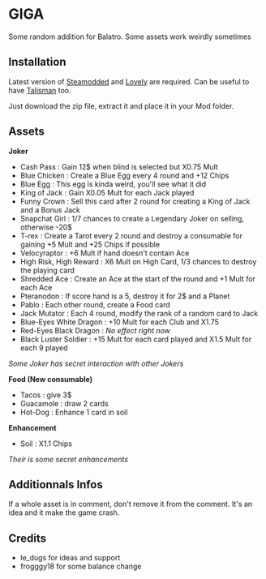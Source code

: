 # GIGA

Some random addition for Balatro. Some assets work weirdly sometimes


## Installation

Latest version of [Steamodded](https://github.com/Steamodded/smods) and [Lovely](https://github.com/ethangreen-dev/lovely-injector) are required. 
Can be useful to have [Talisman](https://github.com/SpectralPack/Talisman) too.

Just download the zip file, extract it and place it in your Mod folder.


## Assets

**Joker**
- Cash Pass : Gain 12$ when blind is selected but X0.75 Mult
- Blue Chicken : Create a Blue Egg every 4 round and +12 Chips
- Blue Egg : This egg is kinda weird, you'll see what it did
- King of Jack : Gain X0.05 Mult for each Jack played
- Funny Crown : Sell this card after 2 round for creating a King of Jack and a Bonus Jack
- Snapchat Girl : 1/7 chances to create a Legendary Joker on selling, otherwise -20$
- T-rex : Create a Tarot every 2 round and destroy a consumable for gaining +5 Mult and +25 Chips if possible
- Velocyraptor : +6 Mult if hand doesn't contain Ace
- High Risk, High Reward : X6 Mult on High Card, 1/3 chances to destroy the playing card
- Shredded Ace : Create an Ace at the start of the round and +1 Mult for each Ace
- Pteranodon : If score hand is a 5, destroy it for 2$ and a Planet
- Pablo : Each other round, create a Food card
- Jack Mutator : Each 4 round, modify the rank of a random card to Jack
- Blue-Eyes White Dragon : +10 Mult for each Club and X1.75 
- Red-Eyes Black Dragon : *No effect right now*
- Black Luster Soldier : +15 Mult for each card played and X1.5 Mult for each 9 played

*Some Joker has secret interaction with other Jokers*


**Food (New consumable)**
- Tacos : give 3$
- Guacamole : draw 2 cards
- Hot-Dog : Enhance 1 card in soil


**Enhancement**
- Soil : X1.1 Chips

*Their is some secret enhancements*


## Additionnals Infos

If a whole asset is in comment, don't remove it from the comment. It's an idea and it make the game crash.


## Credits

- le_dugs for ideas and support
- frogggy18 for some balance change

